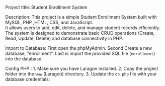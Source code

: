 Project title: Student Enrollment System

Description: This project is a simple Student Enrollment System built with  MySQL, PHP ,HTML, CSS, and JavaScript.  
It allows users to add, edit, delete, and manage student records efficiently.  
The system is designed to demonstrate basic CRUD operations (Create, Read, Update, Delete) and database connectivity in PHP.

Import to Database: First open the phpMyAdmin.
                    Second Create a new database, "enrollment".
                    Last is import the provided SQL file (`enrollment`) into the database.

Config PHP : 1. Make sure you have Laragon installed.
             2. Copy the project folder into the  `www` (Laragon) directory.
             3. Update the `db.php` file with your database credentials:
   <?php
   $host = 'localhost';
   $dbname = 'enrollment';
   $username = 'root';      
   $password = '';  
   $charset = 'utf8mb4';
   
Run the project: Open the browser
                 The type or go to (http://localhost/my_midterm/)

CARPIO , RETCHELLE ANNE P.
BSIS 3A
 

       
   }
   ?>
